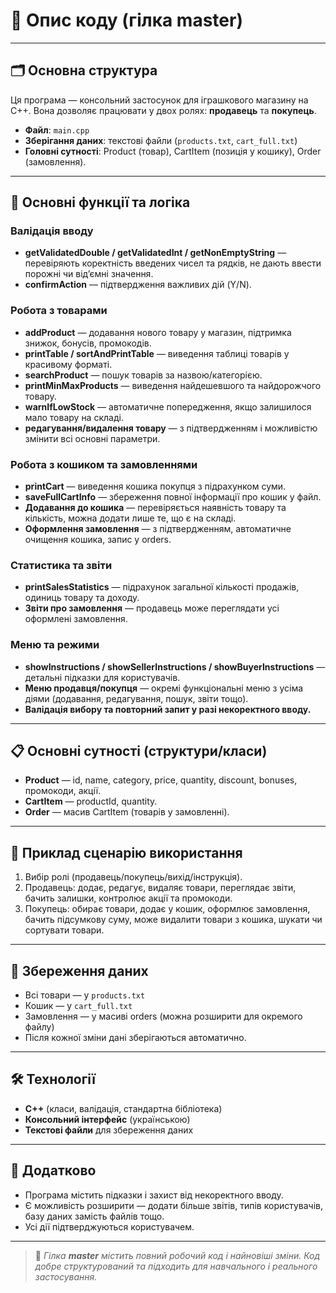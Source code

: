 # 🧸 Опис коду (гілка master)
---

## 🗂️ Основна структура

Ця програма — консольний застосунок для іграшкового магазину на C++. Вона дозволяє працювати у двох ролях: **продавець** та **покупець**.

- **Файл**: `main.cpp`
- **Зберігання даних**: текстові файли (`products.txt`, `cart_full.txt`)
- **Головні сутності**: Product (товар), CartItem (позиція у кошику), Order (замовлення).

---

## 🔑 Основні функції та логіка

### Валідація вводу

- **getValidatedDouble / getValidatedInt / getNonEmptyString** — перевіряють коректність введених чисел та рядків, не дають ввести порожні чи від’ємні значення.
- **confirmAction** — підтвердження важливих дій (Y/N).

### Робота з товарами

- **addProduct** — додавання нового товару у магазин, підтримка знижок, бонусів, промокодів.
- **printTable / sortAndPrintTable** — виведення таблиці товарів у красивому форматі.
- **searchProduct** — пошук товарів за назвою/категорією.
- **printMinMaxProducts** — виведення найдешевшого та найдорожчого товару.
- **warnIfLowStock** — автоматичне попередження, якщо залишилося мало товару на складі.
- **редагування/видалення товару** — з підтвердженням і можливістю змінити всі основні параметри.

### Робота з кошиком та замовленнями

- **printCart** — виведення кошика покупця з підрахунком суми.
- **saveFullCartInfo** — збереження повної інформації про кошик у файл.
- **Додавання до кошика** — перевіряється наявність товару та кількість, можна додати лише те, що є на складі.
- **Оформлення замовлення** — з підтвердженням, автоматичне очищення кошика, запис у orders.

### Статистика та звіти

- **printSalesStatistics** — підрахунок загальної кількості продажів, одиниць товару та доходу.
- **Звіти про замовлення** — продавець може переглядати усі оформлені замовлення.

### Меню та режими

- **showInstructions / showSellerInstructions / showBuyerInstructions** — детальні підказки для користувачів.
- **Меню продавця/покупця** — окремі функціональні меню з усіма діями (додавання, редагування, пошук, звіти тощо).
- **Валідація вибору та повторний запит у разі некоректного вводу.**

---

## 📋 Основні сутності (структури/класи)

- **Product** — id, name, category, price, quantity, discount, bonuses, промокоди, акції.
- **CartItem** — productId, quantity.
- **Order** — масив CartItem (товарів у замовленні).

---

## 🧩 Приклад сценарію використання

1. Вибір ролі (продавець/покупець/вихід/інструкція).
2. Продавець: додає, редагує, видаляє товари, переглядає звіти, бачить залишки, контролює акції та промокоди.
3. Покупець: обирає товари, додає у кошик, оформлює замовлення, бачить підсумкову суму, може видалити товари з кошика, шукати чи сортувати товари.

---

## 💾 Збереження даних

- Всі товари — у `products.txt`
- Кошик — у `cart_full.txt`
- Замовлення — у масиві orders (можна розширити для окремого файлу)
- Після кожної зміни дані зберігаються автоматично.

---

## 🛠️ Технології

- **C++** (класи, валідація, стандартна бібліотека)
- **Консольний інтерфейс** (українською)
- **Текстові файли** для збереження даних

---

## 📖 Додатково

- Програма містить підказки і захист від некоректного вводу.
- Є можливість розширити — додати більше звітів, типів користувачів, базу даних замість файлів тощо.
- Усі дії підтверджуються користувачем.

---

> 🧸 _Гілка **master** містить повний робочий код і найновіші зміни. Код добре структурований та підходить для навчального і реального застосування._
